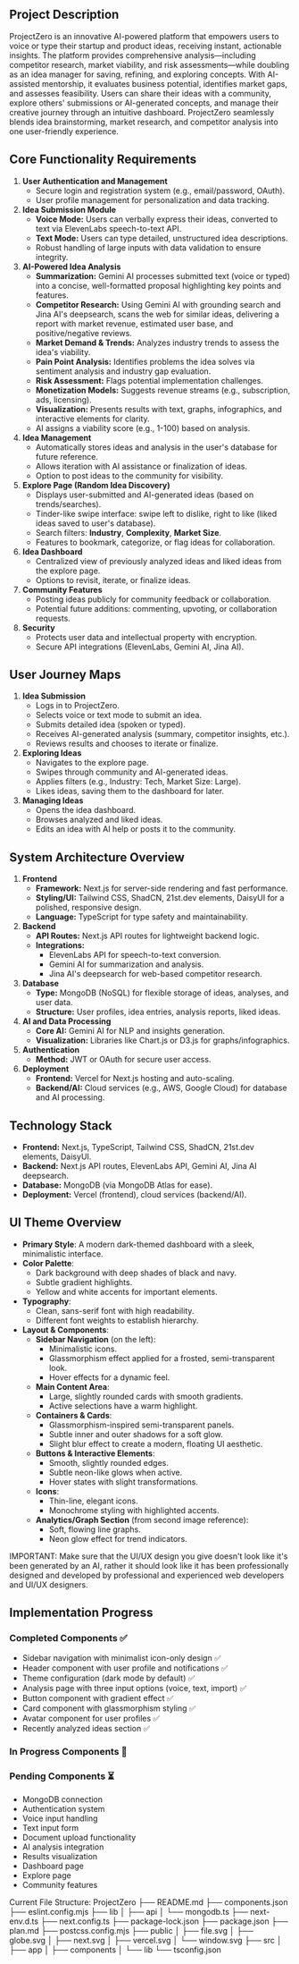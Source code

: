 ## Project Description

ProjectZero is an innovative AI-powered platform that empowers users to voice or type their startup and product ideas, receiving instant, actionable insights. The platform provides comprehensive analysis—including competitor research, market viability, and risk assessments—while doubling as an idea manager for saving, refining, and exploring concepts. With AI-assisted mentorship, it evaluates business potential, identifies market gaps, and assesses feasibility. Users can share their ideas with a community, explore others' submissions or AI-generated concepts, and manage their creative journey through an intuitive dashboard. ProjectZero seamlessly blends idea brainstorming, market research, and competitor analysis into one user-friendly experience.

## Core Functionality Requirements

1. **User Authentication and Management**
    - Secure login and registration system (e.g., email/password, OAuth).
    - User profile management for personalization and data tracking.
2. **Idea Submission Module**
    - **Voice Mode:** Users can verbally express their ideas, converted to text via ElevenLabs speech-to-text API.
    - **Text Mode:** Users can type detailed, unstructured idea descriptions.
    - Robust handling of large inputs with data validation to ensure integrity.
3. **AI-Powered Idea Analysis**
    - **Summarization:** Gemini AI processes submitted text (voice or typed) into a concise, well-formatted proposal highlighting key points and features.
    - **Competitor Research:** Using Gemini AI with grounding search and Jina AI's deepsearch, scans the web for similar ideas, delivering a report with market revenue, estimated user base, and positive/negative reviews.
    - **Market Demand & Trends:** Analyzes industry trends to assess the idea's viability.
    - **Pain Point Analysis:** Identifies problems the idea solves via sentiment analysis and industry gap evaluation.
    - **Risk Assessment:** Flags potential implementation challenges.
    - **Monetization Models:** Suggests revenue streams (e.g., subscription, ads, licensing).
    - **Visualization:** Presents results with text, graphs, infographics, and interactive elements for clarity.
    - AI assigns a viability score (e.g., 1-100) based on analysis.
4. **Idea Management**
    - Automatically stores ideas and analysis in the user's database for future reference.
    - Allows iteration with AI assistance or finalization of ideas.
    - Option to post ideas to the community for visibility.
5. **Explore Page (Random Idea Discovery)**
    - Displays user-submitted and AI-generated ideas (based on trends/searches).
    - Tinder-like swipe interface: swipe left to dislike, right to like (liked ideas saved to user's database).
    - Search filters: **Industry**, **Complexity**, **Market Size**.
    - Features to bookmark, categorize, or flag ideas for collaboration.
6. **Idea Dashboard**
    - Centralized view of previously analyzed ideas and liked ideas from the explore page.
    - Options to revisit, iterate, or finalize ideas.
7. **Community Features**
    - Posting ideas publicly for community feedback or collaboration.
    - Potential future additions: commenting, upvoting, or collaboration requests.
8. **Security**
    - Protects user data and intellectual property with encryption.
    - Secure API integrations (ElevenLabs, Gemini AI, Jina AI).

## User Journey Maps

1. **Idea Submission**
    - Logs in to ProjectZero.
    - Selects voice or text mode to submit an idea.
    - Submits detailed idea (spoken or typed).
    - Receives AI-generated analysis (summary, competitor insights, etc.).
    - Reviews results and chooses to iterate or finalize.
2. **Exploring Ideas**
    - Navigates to the explore page.
    - Swipes through community and AI-generated ideas.
    - Applies filters (e.g., Industry: Tech, Market Size: Large).
    - Likes ideas, saving them to the dashboard for later.
3. **Managing Ideas**
    - Opens the idea dashboard.
    - Browses analyzed and liked ideas.
    - Edits an idea with AI help or posts it to the community.

## System Architecture Overview

1. **Frontend**
    - **Framework:** Next.js for server-side rendering and fast performance.
    - **Styling/UI:** Tailwind CSS, ShadCN, 21st.dev elements, DaisyUI for a polished, responsive design.
    - **Language:** TypeScript for type safety and maintainability.
2. **Backend**
    - **API Routes:** Next.js API routes for lightweight backend logic.
    - **Integrations:**
        - ElevenLabs API for speech-to-text conversion.
        - Gemini AI for summarization and analysis.
        - Jina AI's deepsearch for web-based competitor research.
3. **Database**
    - **Type:** MongoDB (NoSQL) for flexible storage of ideas, analyses, and user data.
    - **Structure:** User profiles, idea entries, analysis reports, liked ideas.
4. **AI and Data Processing**
    - **Core AI:** Gemini AI for NLP and insights generation.
    - **Visualization:** Libraries like Chart.js or D3.js for graphs/infographics.
5. **Authentication**
    - **Method:** JWT or OAuth for secure user access.
6. **Deployment**
    - **Frontend:** Vercel for Next.js hosting and auto-scaling.
    - **Backend/AI:** Cloud services (e.g., AWS, Google Cloud) for database and AI processing.

## Technology Stack

- **Frontend:** Next.js, TypeScript, Tailwind CSS, ShadCN, 21st.dev elements, DaisyUI.
- **Backend:** Next.js API routes, ElevenLabs API, Gemini AI, Jina AI deepsearch.
- **Database:** MongoDB (via MongoDB Atlas for ease).
- **Deployment:** Vercel (frontend), cloud services (backend/AI).

## **UI Theme Overview**

- **Primary Style**: A modern dark-themed dashboard with a sleek, minimalistic interface.
- **Color Palette**:
    - Dark background with deep shades of black and navy.
    - Subtle gradient highlights.
    - Yellow and white accents for important elements.
- **Typography**:
    - Clean, sans-serif font with high readability.
    - Different font weights to establish hierarchy.
- **Layout & Components**:
    - **Sidebar Navigation** (on the left):
        - Minimalistic icons.
        - Glassmorphism effect applied for a frosted, semi-transparent look.
        - Hover effects for a dynamic feel.
    - **Main Content Area**:
        - Large, slightly rounded cards with smooth gradients.
        - Active selections have a warm highlight.
    - **Containers & Cards**:
        - Glassmorphism-inspired semi-transparent panels.
        - Subtle inner and outer shadows for a soft glow.
        - Slight blur effect to create a modern, floating UI aesthetic.
    - **Buttons & Interactive Elements**:
        - Smooth, slightly rounded edges.
        - Subtle neon-like glows when active.
        - Hover states with slight transformations.
    - **Icons**:
        - Thin-line, elegant icons.
        - Monochrome styling with highlighted accents.
    - **Analytics/Graph Section** (from second image reference):
        - Soft, flowing line graphs.
        - Neon glow effect for trend indicators.

IMPORTANT: Make sure that the UI/UX design you give doesn't look like it's been generated by an AI, rather it should look like it has been professionally designed and developed by professional and experienced web developers and UI/UX designers.

## Implementation Progress

### Completed Components ✅
- Sidebar navigation with minimalist icon-only design ✅
- Header component with user profile and notifications ✅
- Theme configuration (dark mode by default) ✅
- Analysis page with three input options (voice, text, import) ✅
- Button component with gradient effect ✅
- Card component with glassmorphism styling ✅
- Avatar component for user profiles ✅
- Recently analyzed ideas section ✅

### In Progress Components 🔄

### Pending Components ⏳
- MongoDB connection
- Authentication system
- Voice input handling
- Text input form
- Document upload functionality
- AI analysis integration
- Results visualization
- Dashboard page
- Explore page
- Community features

Current File Structure:
ProjectZero
├── README.md
├── components.json
├── eslint.config.mjs
├── lib
│   ├── api
│   └── mongodb.ts
├── next-env.d.ts
├── next.config.ts
├── package-lock.json
├── package.json
├── plan.md
├── postcss.config.mjs
├── public
│   ├── file.svg
│   ├── globe.svg
│   ├── next.svg
│   ├── vercel.svg
│   └── window.svg
├── src
│   ├── app
│   ├── components
│   └── lib
└── tsconfig.json